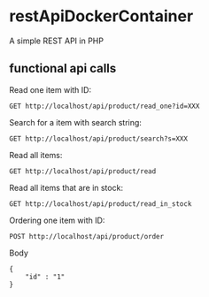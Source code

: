 # restApiDockerContainer
A simple REST API in PHP

## functional api calls

Read one item with ID:
```
GET http://localhost/api/product/read_one?id=XXX
```

Search for a item with search string:
```
GET http://localhost/api/product/search?s=XXX
```

Read all items:
```
GET http://localhost/api/product/read
```

Read all items that are in stock:
```
GET http://localhost/api/product/read_in_stock
```

Ordering one item with ID:
```
POST http://localhost/api/product/order
```
Body
```
{
    "id" : "1"
}
```
